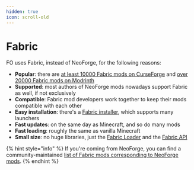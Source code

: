 ```yaml
---
hidden: true
icon: scroll-old
---
```


# Fabric

FO uses Fabric, instead of NeoForge, for the following reasons:

* **Popular**: there are [at least 10000 Fabric mods on CurseForge](https://curseforge.com/minecraft/search?gameVersionTypeId=4) and [over 20000 Fabric mods on Modrinth](https://modrinth.com/mods?g=categories:fabric)
  <!--
  Modrinth: `total_hits` from https://api.modrinth.com/v2/search?facets=[[%22categories=fabric%22]]
  CurseForge: `10000+ Projects found` in https://curseforge.com/minecraft/search?gameVersionTypeId=4
  TODO: find reliable API result for CurseForge
  -->
* **Supported**: most authors of NeoForge mods nowadays support Fabric as well, if not exclusively
* **Compatible**: Fabric mod developers work together to keep their mods compatible with each other
* **Easy installation**: there's a [Fabric installer](https://fabricmc.net/use/installer), which supports many launchers
* **Fast updates**: on the same day as Minecraft, and so do many mods
* **Fast loading**: roughly the same as vanilla Minecraft
* **Small size**: no huge libraries, just the [Fabric Loader](https://fabricmc.net/use) and the [Fabric API](https://curseforge.com/minecraft/mc-mods/fabric-api)

{% hint style="info" %}
If you're coming from NeoForge, you can find a community-maintained [list of Fabric mods corresponding to NeoForge mods](https://gist.github.com/TrueCP6/4853f15015b210fd3b1e210e9e485f83).
{% endhint %}

